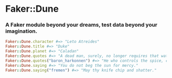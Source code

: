 # Faker::Dune
### A Faker module beyond your dreams, test data beyond your imagination.

```ruby
Faker::Dune.character #=> "Leto Atreides"
Faker::Dune.title #=> "Duke"
Faker::Dune.planet #=> "Caladan"
Faker::Dune.quotes #=> "A dead man, surely, no longer requires that water."
Faker::Dune.quotes("baron_harkonnen") #=> "He who controls the spice, controls the universe!"
Faker::Dune.saying #=> "You do not beg the sun for mercy."
Faker::Dune.saying("fremen") #=> "May thy knife chip and shatter."
```
